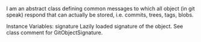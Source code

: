 I am an abstract class defining common messages to which all object (in git speak) respond that can actually be stored, i.e. commits, trees, tags, blobs.

Instance Variables:
	signature	<GitObjectSignature>
		Lazily loaded signature of the object. See class comment for GitObjectSignature.
